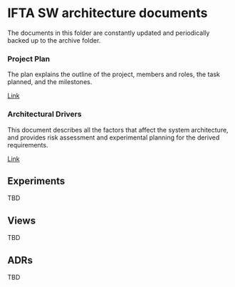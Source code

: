 # IFTA SW architecture documents

The documents in this folder are constantly updated and periodically backed up to the archive folder.

### Project Plan

The plan explains the outline of the project, members and roles, the task planned, and the milestones.

[Link](./0-ProjectPlan.md)

### Architectural Drivers

This document describes all the factors that affect the system architecture, and provides risk assessment and experimental planning for the derived requirements.

[Link](./2-ArchitecturalDrivers.md)

## Experiments

TBD

## Views

TBD

## ADRs

TBD
